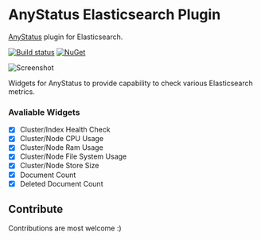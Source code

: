 # AnyStatus Elasticsearch Plugin
[AnyStatus](https://www.anystat.us) plugin for Elasticsearch.

[![Build status](https://ci.appveyor.com/api/projects/status/4gh0513b19s0tnmk?svg=true)](https://ci.appveyor.com/project/fatihboy/anystatuselasticsearch)
[![NuGet](https://img.shields.io/nuget/v/AnyStatus.Plugins.Elasticsearch.svg)](https://www.nuget.org/packages/AnyStatus.Plugins.Elasticsearch/)

![Screenshot](https://raw.githubusercontent.com/fatihboy/AnyStatusElasticsearch//master/Docs/images/Screenshot.png)

Widgets for AnyStatus to provide capability to check various Elasticsearch metrics.

### Avaliable Widgets

-  [x] Cluster/Index Health Check
-  [x] Cluster/Node CPU Usage
-  [x] Cluster/Node Ram Usage
-  [x] Cluster/Node File System Usage
-  [x] Cluster/Node Store Size
-  [x] Document Count
-  [x] Deleted Document Count

## Contribute

Contributions are most welcome :)